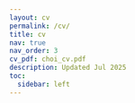 ```yaml
---
layout: cv
permalink: /cv/
title: cv
nav: true
nav_order: 3
cv_pdf: choi_cv.pdf
description: Updated Jul 2025
toc:
  sidebar: left
---
```

